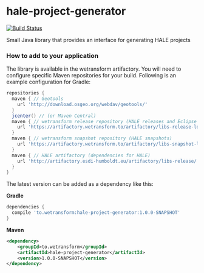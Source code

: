 # hale-project-generator

[![Build Status](https://travis-ci.org/wetransform-os/hale-project-generator.svg?branch=master)](https://travis-ci.org/wetransform/hale-project-generator)

Small Java library that provides an interface for generating HALE projects

### How to add to your application

The library is available in the wetransform artifactory.
You will need to configure specific Maven repositories for your build.
Following is an example configuration for Gradle:

```groovy
repositories {
  maven { // Geotools
    url 'http://download.osgeo.org/webdav/geotools/'
  }
  jcenter() // (or Maven Central)
  maven { // wetransform release repository (HALE releases and Eclipse dependencies)
    url 'https://artifactory.wetransform.to/artifactory/libs-release-local'
  }
  maven { // wetransform snapshot repository (HALE snapshots)
    url 'https://artifactory.wetransform.to/artifactory/libs-snapshot-local'
  }
  maven { // HALE artifactory (dependencies for HALE)
    url 'http://artifactory.esdi-humboldt.eu/artifactory/libs-release/'
  }
}
```

The latest version can be added as a dependency like this:

**Gradle**

```groovy
dependencies {
  compile 'to.wetransform:hale-project-generator:1.0.0-SNAPSHOT'
}
```

**Maven**

```xml
<dependency>
    <groupId>to.wetransform</groupId>
    <artifactId>hale-project-generator</artifactId>
    <version>1.0.0-SNAPSHOT</version>
</dependency>
```
